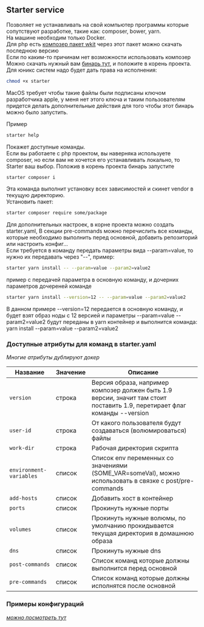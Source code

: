 ## Starter service

Позволяет не устанавливать на свой компьютер программы которые 
сопутствуют разработке, такие как: composer, bower, yarn.  
На машине необходим только Docker.  
Для php есть [композер пакет wkit](https://github.com/Mamau/web-kit) через этот
пакет можно скачать последнюю версию   
Если по каким-то причинам нет возможности использовать композер 
Можно скачать нужный вам [бинарь тут](https://github.com/Mamau/starter/releases), и положите в корень проекта.  
Для юникс систем надо будет дать права на исполнения:
```bash
chmod +x starter
```
MacOS требует чтобы такие файлы были подписаны ключом разработчика apple, у меня
нет этого ключа и таким пользователям придется делать дополнительные действия для того
чтобы этот бинарь можно было запустить.

Пример
```bash
starter help
``` 
Покажет доступные команды.  
Если вы работаете с php проектом, вы наверняка используете composer,
но если вам не хочется его устанавливать локально, то Starter ваш выбор.
Положив в корень проекта бинарь запустите
```bash
starter composer i
``` 
Эта команда выполнит установку всех зависимостей и скинет vendor
в текущую директорию.  
Установить пакет:
```bash
starter composer require some/package
``` 
Для дополнительных настроек, в корне проекта можно создать starter.yaml, 
В секции pre-commands можно перечислить все команды, которые необходимо
выполнить перед основной, добавить репозиторий или настроить конфиг...  
Если требуется в команду передать параметры вида --param=value, то нужно их
передавать через "--", пример:  
```bash
starter yarn install -- --param=value --param2=value2
```
пример с передачей параметра в основную команду, и дочерних параметров дочереней команде
```bash
starter yarn install --version=12 -- --param=value --param2=value2
```
В данном примере --version=12 передается в основную команду, и будет взят
образ ноды с 12 версией и параметры --param=value --param2=value2 будут
переданы в yarn контейнер и выполнится команда: yarn install --param=value --param2=value2  
### Доступные атрибуты для команд в starter.yaml
*Многие атрибуты дублируют докер*  
  
Название | Значение | Описание
--- | --- | ---
`version` | строка | Версия образа, например композер должен быть 1.9 версии, значит там стоит поставить 1.9, перетирает флаг команды --version
`user-id` | строка | От какого пользователя будут создаваться (волюмироваться) файлы 
`work-dir` | строка | Рабочая директория скрипта 
`environment-variables` | список | Список env переменных со значениями (SOME_VAR=someVal), можно использовать в связке с post/pre-commands
`add-hosts` | список | Добавить хост в контейнер 
`ports` | список | Прокинуть нужные порты 
`volumes` | список | Прокинуть нужные волюмы, по умолчанию прокидывается текущая директория в домашнюю образа 
`dns` | список | Прокинуть нужные dns 
`post-commands` | список | Список команд которые должны выполнится перед основной 
`pre-commands` | список | Список команд которые должны исполнятся после основной 


### Примеры конфигураций
*[можно посмотреть тут](https://github.com/Mamau/starter/tree/master/example-config)*  

